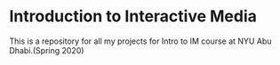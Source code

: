 # Introduction to Interactive Media

This is a repository for all my projects for Intro to IM course at NYU Abu Dhabi.(Spring 2020)
